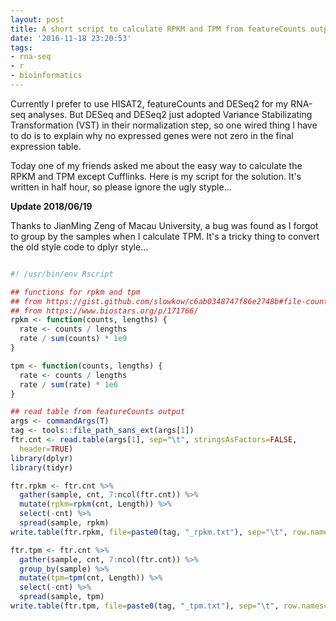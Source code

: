 ```yaml
---
layout: post
title: A short script to calculate RPKM and TPM from featureCounts output
date: '2016-11-18 23:20:53'
tags:
- rna-seq
- r
- bioinformatics
---
```


Currently I prefer to use HISAT2, featureCounts and DESeq2 for my RNA-seq analyses. But DESeq and DESeq2 just adopted Variance Stabilizating Transformation (VST) in their normalization step, so one wired thing I  have to do is to explain why no expressed genes were not zero in the final expression table.

Today one of my friends asked me about the easy way to calculate the RPKM and TPM except Cufflinks. Here is my script for the solution. It's written in half hour, so please ignore the ugly styple...

__Update 2018/06/19__

Thanks to JianMing Zeng of Macau University, a bug was found as I forgot to group by the samples when I calculate TPM. It's a tricky thing to convert the old style code to dplyr style...

```r

#! /usr/bin/env Rscript

## functions for rpkm and tpm
## from https://gist.github.com/slowkow/c6ab0348747f86e2748b#file-counts_to_tpm-r-L44
## from https://www.biostars.org/p/171766/
rpkm <- function(counts, lengths) {
  rate <- counts / lengths
  rate / sum(counts) * 1e9
}

tpm <- function(counts, lengths) {
  rate <- counts / lengths
  rate / sum(rate) * 1e6
}

## read table from featureCounts output
args <- commandArgs(T)
tag <- tools::file_path_sans_ext(args[1])
ftr.cnt <- read.table(args[1], sep="\t", stringsAsFactors=FALSE,
  header=TRUE)
library(dplyr)
library(tidyr)

ftr.rpkm <- ftr.cnt %>%
  gather(sample, cnt, 7:ncol(ftr.cnt)) %>%
  mutate(rpkm=rpkm(cnt, Length)) %>%
  select(-cnt) %>%
  spread(sample, rpkm)
write.table(ftr.rpkm, file=paste0(tag, "_rpkm.txt"), sep="\t", row.names=FALSE, quote=FALSE)

ftr.tpm <- ftr.cnt %>%
  gather(sample, cnt, 7:ncol(ftr.cnt)) %>%
  group_by(sample) %>%
  mutate(tpm=tpm(cnt, Length)) %>%
  select(-cnt) %>%
  spread(sample, tpm)
write.table(ftr.tpm, file=paste0(tag, "_tpm.txt"), sep="\t", row.names=FALSE, quote=FALSE)

```
